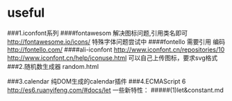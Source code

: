 # useful
###1.iconfont系列
####fontawesom 
解决图标问题,引用类名即可
http://fontawesome.io/icons/
特殊字体问题尝试中
####fontello
需要引用 编码
http://fontello.com/
####ali-iconfont
http://www.iconfont.cn/repositories/10
http://www.iconfont.cn/help/iconuse.html
可以自己上传图标，要求svg格式
###2.随机数生成器 random.html

###3.calendar
纯DOM生成的calendar插件
###4.ECMAScript 6
http://es6.ruanyifeng.com/#docs/let
一些新特性：
#####(1)let&constant.md
